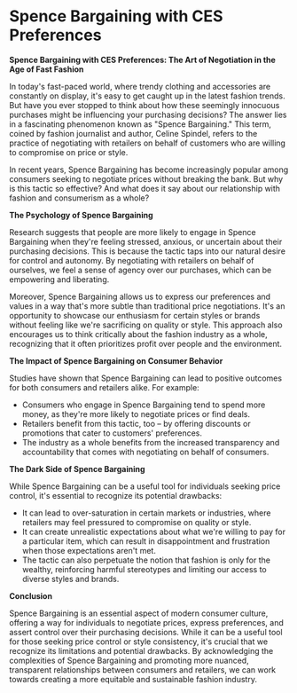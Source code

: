 # Spence Bargaining with CES Preferences

**Spence Bargaining with CES Preferences: The Art of Negotiation in the Age of Fast Fashion**

In today's fast-paced world, where trendy clothing and accessories are constantly on display, it's easy to get caught up in the latest fashion trends. But have you ever stopped to think about how these seemingly innocuous purchases might be influencing your purchasing decisions? The answer lies in a fascinating phenomenon known as "Spence Bargaining." This term, coined by fashion journalist and author, Celine Spindel, refers to the practice of negotiating with retailers on behalf of customers who are willing to compromise on price or style.

In recent years, Spence Bargaining has become increasingly popular among consumers seeking to negotiate prices without breaking the bank. But why is this tactic so effective? And what does it say about our relationship with fashion and consumerism as a whole?

**The Psychology of Spence Bargaining**

Research suggests that people are more likely to engage in Spence Bargaining when they're feeling stressed, anxious, or uncertain about their purchasing decisions. This is because the tactic taps into our natural desire for control and autonomy. By negotiating with retailers on behalf of ourselves, we feel a sense of agency over our purchases, which can be empowering and liberating.

Moreover, Spence Bargaining allows us to express our preferences and values in a way that's more subtle than traditional price negotiations. It's an opportunity to showcase our enthusiasm for certain styles or brands without feeling like we're sacrificing on quality or style. This approach also encourages us to think critically about the fashion industry as a whole, recognizing that it often prioritizes profit over people and the environment.

**The Impact of Spence Bargaining on Consumer Behavior**

Studies have shown that Spence Bargaining can lead to positive outcomes for both consumers and retailers alike. For example:

* Consumers who engage in Spence Bargaining tend to spend more money, as they're more likely to negotiate prices or find deals.
* Retailers benefit from this tactic, too – by offering discounts or promotions that cater to customers' preferences.
* The industry as a whole benefits from the increased transparency and accountability that comes with negotiating on behalf of consumers.

**The Dark Side of Spence Bargaining**

While Spence Bargaining can be a useful tool for individuals seeking price control, it's essential to recognize its potential drawbacks:

* It can lead to over-saturation in certain markets or industries, where retailers may feel pressured to compromise on quality or style.
* It can create unrealistic expectations about what we're willing to pay for a particular item, which can result in disappointment and frustration when those expectations aren't met.
* The tactic can also perpetuate the notion that fashion is only for the wealthy, reinforcing harmful stereotypes and limiting our access to diverse styles and brands.

**Conclusion**

Spence Bargaining is an essential aspect of modern consumer culture, offering a way for individuals to negotiate prices, express preferences, and assert control over their purchasing decisions. While it can be a useful tool for those seeking price control or style consistency, it's crucial that we recognize its limitations and potential drawbacks. By acknowledging the complexities of Spence Bargaining and promoting more nuanced, transparent relationships between consumers and retailers, we can work towards creating a more equitable and sustainable fashion industry.
